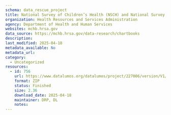 ```yaml
---
schema: data_rescue_project 
title: National Survey of Children’s Health (NSCH) and National Survey of Children with Special Health Care Needs Chartbooks
organization: Health Resources and Services Administration
agency: Department of Health and Human Services
websites: mchb.hrsa.gov
data_source: https://mchb.hrsa.gov/data-research/chartbooks
description: 
last_modified: 2025-04-18
metadata_available: No
metadata_url: 
category:
  - Uncategorized
resources:
  - id: 756
    url: https://www.datalumos.org/datalumos/project/227006/version/V1/view
    format: ZIP
    status: Finished
    size: 2.36
    download_date: 2025-04-18
    maintainer: DRP, DL
    notes: 
---
```

